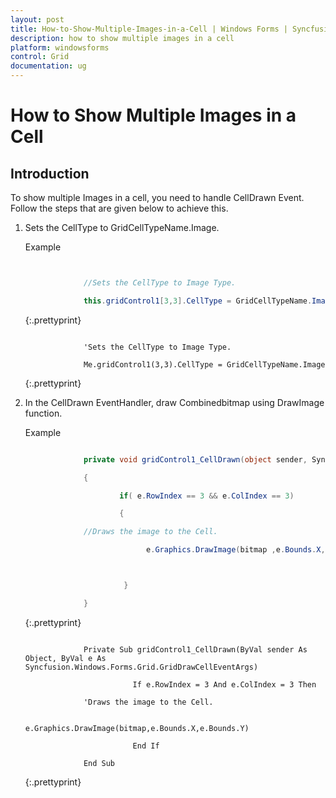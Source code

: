 ```yaml
---
layout: post
title: How-to-Show-Multiple-Images-in-a-Cell | Windows Forms | Syncfusion
description: how to show multiple images in a cell
platform: windowsforms
control: Grid
documentation: ug
---
```


# How to Show Multiple Images in a Cell

## Introduction

To show multiple Images in a cell, you need to handle CellDrawn Event. Follow the steps that are given below to achieve this.

1. Sets the CellType to GridCellTypeName.Image.

   Example


   ~~~ cs


				//Sets the CellType to Image Type.

				this.gridControl1[3,3].CellType = GridCellTypeName.Image;

   ~~~
   {:.prettyprint}

				
   ~~~ vbnet

				'Sets the CellType to Image Type.

				Me.gridControl1(3,3).CellType = GridCellTypeName.Image
   ~~~
   {:.prettyprint}


2. In the CellDrawn EventHandler, draw Combinedbitmap using DrawImage function.

   Example



   ~~~ cs

				private void gridControl1_CellDrawn(object sender, Syncfusion.Windows.Forms.Grid.GridDrawCellEventArgs e)

				{

						if( e.RowIndex == 3 && e.ColIndex == 3)

						{

				//Draws the image to the Cell.

							  e.Graphics.DrawImage(bitmap ,e.Bounds.X,e.Bounds.Y );



						 }

				}


   ~~~
   {:.prettyprint}
				

   ~~~ vbnet

				Private Sub gridControl1_CellDrawn(ByVal sender As Object, ByVal e As Syncfusion.Windows.Forms.Grid.GridDrawCellEventArgs)

						   If e.RowIndex = 3 And e.ColIndex = 3 Then

				'Draws the image to the Cell.

								 e.Graphics.DrawImage(bitmap,e.Bounds.X,e.Bounds.Y)

						   End If

				End Sub
   ~~~				
   {:.prettyprint}


